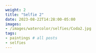```yaml
---
weight: 2
title: "Selfie 2"
date: 2023-08-22T14:28:00-05:00
images:
- /images/watercolor/selfies/Coda2.jpg
tags:
- paintings # all posts
- selfies
---
```


